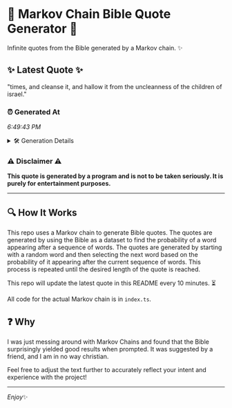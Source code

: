 # 📖 Markov Chain Bible Quote Generator 📖

Infinite quotes from the Bible generated by a Markov chain. ✨

## ✨ Latest Quote ✨
"times, and cleanse it, and hallow it from the uncleanness of the children of israel."

### ⏰ Generated At
*6:49:43 PM*

<details>
    <summary>🛠️ Generation Details</summary>
    <p>
        <strong>🌱 Seed:</strong> times,<br>
        <strong>🔄 Iterations:</strong> 14<br>
        <strong>📜 Context History:</strong><br>[ times, ]: and<br>[ times,, and ]: cleanse<br>[ times,, and, cleanse ]: it,<br>[ times,, and, cleanse, it, ]: and<br>[ times,, and, cleanse, it,, and ]: hallow<br>[ times,, and, cleanse, it,, and, hallow ]: it<br>[ and, cleanse, it,, and, hallow, it ]: from<br>[ cleanse, it,, and, hallow, it, from ]: the<br>[ it,, and, hallow, it, from, the ]: uncleanness<br>[ and, hallow, it, from, the, uncleanness ]: of<br>[ hallow, it, from, the, uncleanness, of ]: the<br>[ it, from, the, uncleanness, of, the ]: children<br>[ from, the, uncleanness, of, the, children ]: of<br>[ the, uncleanness, of, the, children, of ]: israel.<br>
    </p>
</details>

### ⚠️ Disclaimer ⚠️
**This quote is generated by a program and is not to be taken seriously. It is purely for entertainment purposes.**

---

## 🔍 How It Works

This repo uses a Markov chain to generate Bible quotes. The quotes are generated by using the Bible as a dataset to find the probability of a word appearing after a sequence of words. The quotes are generated by starting with a random word and then selecting the next word based on the probability of it appearing after the current sequence of words. This process is repeated until the desired length of the quote is reached.

This repo will update the latest quote in this README every 10 minutes. ⏳

All code for the actual Markov chain is in `index.ts`.

## ❓ Why

I was just messing around with Markov Chains and found that the Bible surprisingly yielded good results when prompted. 
It was suggested by a friend, and I am in no way christian.

Feel free to adjust the text further to accurately reflect your intent and experience with the project!

---

*Enjoy*✨
